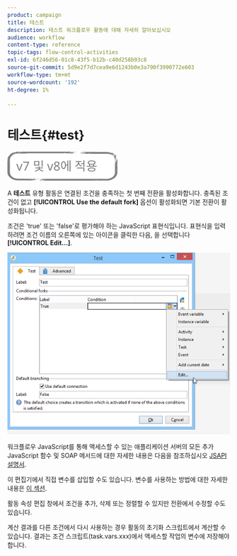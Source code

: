 ```yaml
---
product: campaign
title: 테스트
description: 테스트 워크플로우 활동에 대해 자세히 알아보십시오
audience: workflow
content-type: reference
topic-tags: flow-control-activities
exl-id: 6f246d56-01c8-43f5-b12b-c40d258b93c8
source-git-commit: 5d9e2f7d7cea9e6d1243b0e3a790f3990772e603
workflow-type: tm+mt
source-wordcount: '192'
ht-degree: 1%

---
```


# 테스트{#test}

![](../../assets/common.svg)

A **테스트** 유형 활동은 연결된 조건을 충족하는 첫 번째 전환을 활성화합니다. 충족된 조건이 없고 **[!UICONTROL Use the default fork]** 옵션이 활성화되면 기본 전환이 활성화됩니다.

조건은 &#39;true&#39; 또는 &#39;false&#39;로 평가해야 하는 JavaScript 표현식입니다. 표현식을 입력하려면 조건 이름의 오른쪽에 있는 아이콘을 클릭한 다음, 을 선택합니다 **[!UICONTROL Edit...]**.

![](assets/edit_test.png)

워크플로우 JavaScript를 통해 액세스할 수 있는 애플리케이션 서버의 모든 추가 JavaScript 함수 및 SOAP 메서드에 대한 자세한 내용은 다음을 참조하십시오 [JSAPI 설명서](https://experienceleague.adobe.com/developer/campaign-api/api/index.html).

이 편집기에서 직접 변수를 삽입할 수도 있습니다. 변수를 사용하는 방법에 대한 자세한 내용은 [이 섹션](javascript-scripts-and-templates.md#variables).

활동 속성 편집 창에서 조건을 추가, 삭제 또는 정렬할 수 있지만 전환에서 수정할 수도 있습니다.

계산 결과를 다른 조건에서 다시 사용하는 경우 활동의 초기화 스크립트에서 계산할 수 있습니다. 결과는 조건 스크립트(task.vars.xxx)에서 액세스할 작업의 변수에 저장해야 합니다.
